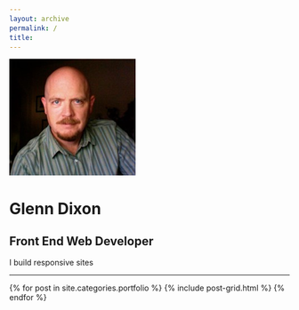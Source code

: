 ```yaml
---
layout: archive
permalink: /
title:
---
```


<p class="bio-image"><img src="images/bio-photo.jpg"></p>

<div class="home-right">
<h1>Glenn Dixon</h1>
<h2>Front End Web Developer</h2>
<p>I build responsive sites</p>
</div>

<hr>

<div class="tiles">
{% for post in site.categories.portfolio %}
	{% include post-grid.html %}
{% endfor %}
</div><!-- /.tiles -->
